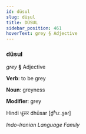 ```yaml
---
id: düsul
slug: düsul
title: DÜSUL
sidebar_position: 461
hoverText: grey § Adjective
---
```


### düsul

*grey* **§** Adjective

**Verb**: to be grey

**Noun**: greyness

**Modifier**: grey

Hindi धूसर dhūsar [d̪ʱuː.s̪əɾ]

*Indo-Iranian Language Family*